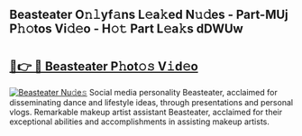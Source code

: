 ## Beasteater O𝚗𝚕yf𝚊ns L𝚎a𝚔ed N𝚞𝚍es - Part-MUj P𝚑𝚘tos Vi𝚍𝚎o - H𝚘𝚝 Part L𝚎a𝚔s dDWUw

# <h2><a href="http://kf6v8ii.oniu.top/?m=Beasteater">🔗👉 🔴 Beasteater P𝚑ot𝚘𝚜 V𝚒d𝚎o</a></h2>

[![Beasteater Nu𝚍e𝚜](https://i.imgur.com/0qMVB7G.gif)](http://kf6v8ii.oniu.top/?m=Beasteater)
Social media personality Beasteater, acclaimed for disseminating dance and lifestyle ideas, through presentations and personal vlogs. Remarkable makeup artist assistant Beasteater, acclaimed for their exceptional abilities and accomplishments in assisting makeup artists.  
